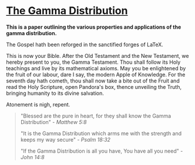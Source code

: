 # [The Gamma Distribution](https://etiennecollin.com/gamma-distribution/)

**This is a paper outlining the various properties and applications of the gamma distribution.**

The Gospel hath been reforged in the sanctified forges of LaTeX.

This is now your Bible. After the Old Testament and the New Testament, we hereby present to you, the Gamma Testament. Thou shall follow its Holy teachings and live by its mathematical axioms. May you be enlightened by the fruit of our labour, dare I say, the modern Apple of Knowledge. For the seventh day hath cometh, thou shall now take a bite out of the Fruit and read the Holy Scripture, open Pandora's box, thence unveiling the Truth, bringing humanity to its divine salvation.

Atonement is nigh, repent.

> "Blessed are the pure in heart, for they shall know the Gamma Distribution" - _Matthew 5:8_
>
> "It is the Gamma Distribution which arms me with the strength and keeps my way secure" - _Psalm 18:32_
>
> "If the Gamma Distribution is all you have, You have all you need" - _John 14:8_
